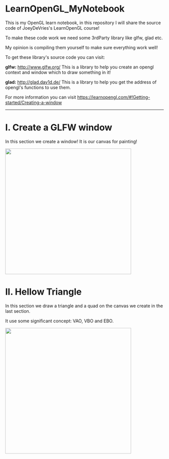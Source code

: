 # LearnOpenGL_MyNotebook

This is my OpenGL learn notebook, in this repository I will share the source code of JoeyDeVries's LearnOpenGL course!

To make these code work we need some 3rdParty library like glfw, glad etc.

My opinion is compiling them yourself to make sure everything work well!

To get these library's source code you can visit:

**glfw:** <http://www.glfw.org/> This is a library to help you create an opengl context and window which to draw something in it!

**glad:** <http://glad.dav1d.de/> This is a library to help you get the address of opengl's functions to use them.

For more information you can visit https://learnopengl.com/#!Getting-started/Creating-a-window

***

# I. Create a GLFW window

In this section we create a window! It is our canvas for painting!

<img src="http://ovi8mw7d8.bkt.clouddn.com/GLFWwindow.PNG" width="400" />

# II. Hellow Triangle

In this section we draw a triangle and a quad on the canvas we create in the last section.

It use some significant concept: VAO, VBO and EBO.

<img src="http://ovi8mw7d8.bkt.clouddn.com/twoTriangles.PNG" width="400" />
